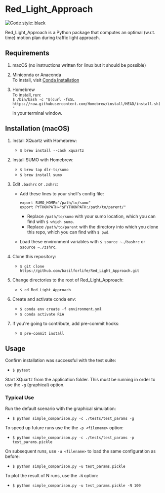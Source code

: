 # Red_Light_Approach
[![Code style: black](https://img.shields.io/badge/code%20style-black-000000.svg)](https://github.com/psf/black)

Red_Light_Approach is a Python package that computes an optimal (w.r.t. time) motion plan during traffic light approach.



## Requirements

1. macOS (no instructions written for linux but it should be possible)

2. Miniconda or Anaconda\
To install, visit
[Conda Installation](https://conda.io/projects/conda/en/latest/user-guide/install/macos.html)

3. Homebrew\
To install, run:\
`$ /bin/bash -c "$(curl -fsSL https://raw.githubusercontent.com/Homebrew/install/HEAD/install.sh)"`\
in your terminal window.



## Installation (macOS)

1. Install XQuartz with Homebrew:
   * `$ brew install --cask xquartz`

2. Install SUMO with Homebrew:
   * `$ brew tap dlr-ts/sumo`
   * `$ brew install sumo`

3. Edit `.bashrc` or `.zshrc`:
   * Add these lines to your shell's config file:
     ```
     export SUMO_HOME="/path/to/sumo"
     export PYTHONPATH="$PYTHONPATH:/path/to/parent/"
     ```
        * Replace `/path/to/sumo` with your sumo location, which you can find with `$ which sumo`.
        * Replace `/path/to/parent` with the directory into which you clone this repo, which you can find with `$ pwd`.

   * Load these environment variables with
     `$ source ~./bashrc` or `$source ~./zshrc`.

4. Clone this repository:
   * `$ git clone https://github.com/basilforlife/Red_Light_Approach.git`

5. Change directories to the root of Red_Light_Approach:
   * `$ cd Red_Light_Approach`

6. Create and activate conda env:
   * `$ conda env create -f environment.yml`
   * `$ conda activate RLA`

7. If you're going to contribute, add pre-commit hooks:
   * `$ pre-commit install`



## Usage

Confirm installation was successful with the test suite:
   * `$ pytest`

Start XQuartz from the application folder. This must be running in order to use the `-g` (graphical) option.

### Typical Use

Run the default scenario with the graphical simulation:
   * `$ python simple_comparison.py -c ./tests/test_params -g`

To speed up future runs use the the `-p <filename>` option:
   * `$ python simple_comparison.py -c ./tests/test_params -p test_params.pickle`

On subsequent runs, use `-u <filename>` to load the same configuration as before:
   * `$ python simple_comparison.py -u test_params.pickle`

To plot the result of N runs, use the `-N` option:
   * `$ python simple_comparison.py -u test_params.pickle -N 100`

